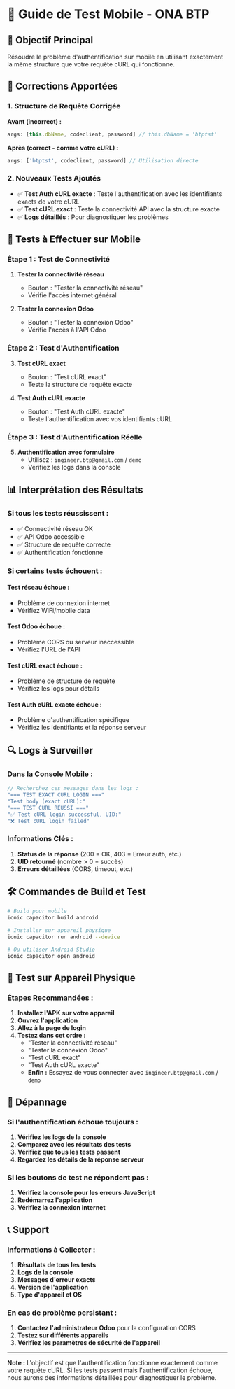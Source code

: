 # 📱 Guide de Test Mobile - ONA BTP

## 🎯 **Objectif Principal**

Résoudre le problème d'authentification sur mobile en utilisant exactement la même structure que votre requête cURL qui fonctionne.

## 🔧 **Corrections Apportées**

### **1. Structure de Requête Corrigée**

**Avant (incorrect) :**
```typescript
args: [this.dbName, codeclient, password] // this.dbName = 'btptst'
```

**Après (correct - comme votre cURL) :**
```typescript
args: ['btptst', codeclient, password] // Utilisation directe
```

### **2. Nouveaux Tests Ajoutés**

- ✅ **Test Auth cURL exacte** : Teste l'authentification avec les identifiants exacts de votre cURL
- ✅ **Test cURL exact** : Teste la connectivité API avec la structure exacte
- ✅ **Logs détaillés** : Pour diagnostiquer les problèmes

## 🧪 **Tests à Effectuer sur Mobile**

### **Étape 1 : Test de Connectivité**

1. **Tester la connectivité réseau**
   - Bouton : "Tester la connectivité réseau"
   - Vérifie l'accès internet général

2. **Tester la connexion Odoo**
   - Bouton : "Tester la connexion Odoo"
   - Vérifie l'accès à l'API Odoo

### **Étape 2 : Test d'Authentification**

3. **Test cURL exact**
   - Bouton : "Test cURL exact"
   - Teste la structure de requête exacte

4. **Test Auth cURL exacte**
   - Bouton : "Test Auth cURL exacte"
   - Teste l'authentification avec vos identifiants cURL

### **Étape 3 : Test d'Authentification Réelle**

5. **Authentification avec formulaire**
   - Utilisez : `ingineer.btp@gmail.com` / `demo`
   - Vérifiez les logs dans la console

## 📊 **Interprétation des Résultats**

### **Si tous les tests réussissent :**
- ✅ Connectivité réseau OK
- ✅ API Odoo accessible
- ✅ Structure de requête correcte
- ✅ Authentification fonctionne

### **Si certains tests échouent :**

#### **Test réseau échoue :**
- Problème de connexion internet
- Vérifiez WiFi/mobile data

#### **Test Odoo échoue :**
- Problème CORS ou serveur inaccessible
- Vérifiez l'URL de l'API

#### **Test cURL exact échoue :**
- Problème de structure de requête
- Vérifiez les logs pour détails

#### **Test Auth cURL exacte échoue :**
- Problème d'authentification spécifique
- Vérifiez les identifiants et la réponse serveur

## 🔍 **Logs à Surveiller**

### **Dans la Console Mobile :**

```javascript
// Recherchez ces messages dans les logs :
"=== TEST EXACT CURL LOGIN ==="
"Test body (exact cURL):"
"=== TEST CURL RÉUSSI ==="
"✅ Test cURL login successful, UID:"
"❌ Test cURL login failed"
```

### **Informations Clés :**

1. **Status de la réponse** (200 = OK, 403 = Erreur auth, etc.)
2. **UID retourné** (nombre > 0 = succès)
3. **Erreurs détaillées** (CORS, timeout, etc.)

## 🛠️ **Commandes de Build et Test**

```bash
# Build pour mobile
ionic capacitor build android

# Installer sur appareil physique
ionic capacitor run android --device

# Ou utiliser Android Studio
ionic capacitor open android
```

## 📱 **Test sur Appareil Physique**

### **Étapes Recommandées :**

1. **Installez l'APK sur votre appareil**
2. **Ouvrez l'application**
3. **Allez à la page de login**
4. **Testez dans cet ordre :**
   - "Tester la connectivité réseau"
   - "Tester la connexion Odoo"
   - "Test cURL exact"
   - "Test Auth cURL exacte"
   - **Enfin :** Essayez de vous connecter avec `ingineer.btp@gmail.com` / `demo`

## 🔧 **Dépannage**

### **Si l'authentification échoue toujours :**

1. **Vérifiez les logs de la console**
2. **Comparez avec les résultats des tests**
3. **Vérifiez que tous les tests passent**
4. **Regardez les détails de la réponse serveur**

### **Si les boutons de test ne répondent pas :**

1. **Vérifiez la console pour les erreurs JavaScript**
2. **Redémarrez l'application**
3. **Vérifiez la connexion internet**

## 📞 **Support**

### **Informations à Collecter :**

1. **Résultats de tous les tests**
2. **Logs de la console**
3. **Messages d'erreur exacts**
4. **Version de l'application**
5. **Type d'appareil et OS**

### **En cas de problème persistant :**

1. **Contactez l'administrateur Odoo** pour la configuration CORS
2. **Testez sur différents appareils**
3. **Vérifiez les paramètres de sécurité de l'appareil**

---

**Note :** L'objectif est que l'authentification fonctionne exactement comme votre requête cURL. Si les tests passent mais l'authentification échoue, nous aurons des informations détaillées pour diagnostiquer le problème. 